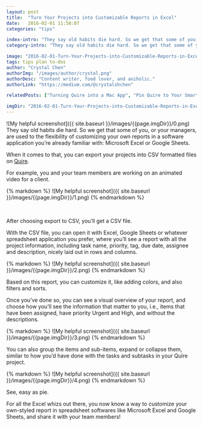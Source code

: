 ```yaml
---
layout: post
title:  "Turn Your Projects into Customizable Reports in Excel"
date:   2016-02-01 11:58:07
categories: "tips"

index-intro: "They say old habits die hard. So we get that some of you, or your managers, are used to the flexibility of customizing your own reports in a software application you’re already familiar with: Microsoft Excel or Google Sheets. When it comes to that, you can export your projects into CSV formatted files on Quire."
category-intro: "They say old habits die hard. So we get that some of you, or your managers, are used to the flexibility of customizing your own reports..."

image: "2016-02-01-Turn-Your-Projects-into-Customizable-Reports-in-Excel/0.png"
tags: tips plan to-dos
author: "Crystal Chen"
authorImg: "/images/author/crystal.png"
authorDesc: "Content writer, food lover, and aniholic."
authorLink: "https://medium.com/@crystalshchen"

relatedPosts: ["Turning Quire into a Mac App", "Pin Quire to Your Smartphone’s Home Screen"]

imgDir: "2016-02-01-Turn-Your-Projects-into-Customizable-Reports-in-Excel"
---
```



![My helpful screenshot]({{ site.baseurl }}/images/{{page.imgDir}}/0.png)
They say old habits die hard. So we get that some of you, or your managers, are used to the flexibility of customizing your own reports in a software application you’re already familiar with: Microsoft Excel or Google Sheets.

When it comes to that, you can export your projects into CSV formatted files on [Quire](https://quire.io/).

For example, you and your team members are working on an animated video for a client.

<div style="max-width: 550px; max-height: 458px; margin: 0 auto;">
{% markdown %}
![My helpful screenshot]({{ site.baseurl }}/images/{{page.imgDir}}/1.png)
{% endmarkdown %}
</div><p><br>

After choosing export to CSV, you’ll get a CSV file.

With the CSV file, you can open it with Excel, Google Sheets or whatever spreadsheet application you prefer, where you’ll see a report with all the project information, including task name, priority, tag, due date, assignee and description, nicely laid out in rows and columns.

<div style="max-width: 550px; max-height: 458px; margin: 0 auto;">
{% markdown %}
![My helpful screenshot]({{ site.baseurl }}/images/{{page.imgDir}}/2.png)
{% endmarkdown %}
</div>

Based on this report, you can customize it, like adding colors, and also filters and sorts.

Once you’ve done so, you can see a visual overview of your report, and choose how you’ll see the information that matter to you, i.e., items that have been assigned, have priority Urgent and High, and without the descriptions.

<div style="max-width: 550px; max-height: 458px; margin: 0 auto;">
{% markdown %}
![My helpful screenshot]({{ site.baseurl }}/images/{{page.imgDir}}/3.png)
{% endmarkdown %}
</div>

You can also group the items and sub-items, expand or collapse them, similar to how you’d have done with the tasks and subtasks in your Quire project.

<div style="max-width: 550px; max-height: 458px; margin: 0 auto;">
{% markdown %}
![My helpful screenshot]({{ site.baseurl }}/images/{{page.imgDir}}/4.png)
{% endmarkdown %}
</div>

See, easy as pie.

For all the Excel whizs out there, you now know a way to customize your own-styled report in spreadsheet softwares like Microsoft Excel and Google Sheets, and share it with your team members!

[jekyll]:      http://jekyllrb.com
[jekyll-gh]:   https://github.com/jekyll/jekyll
[jekyll-help]: https://github.com/jekyll/jekyll-help
